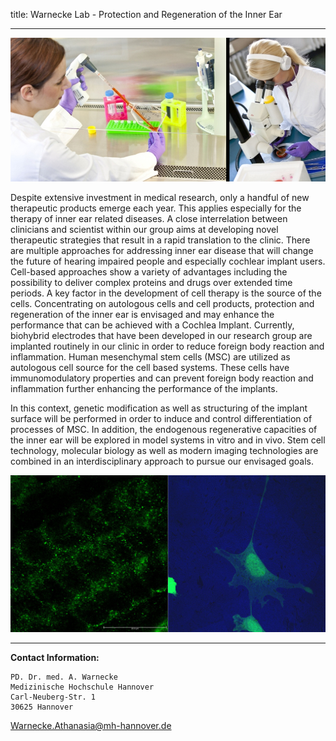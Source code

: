 title: Warnecke Lab - Protection and Regeneration of the Inner Ear
***

![Labor](warnecke/LEO.jpg) 



Despite extensive investment in medical research, only a handful of new therapeutic products emerge each year. This applies especially for the therapy of inner ear related diseases. A close interrelation between clinicians and scientist within our group aims at developing novel therapeutic strategies that result in a rapid translation to the clinic. There are multiple approaches for addressing inner ear disease that will change the future of hearing impaired people and especially cochlear implant users. Cell-based approaches show a variety of advantages including the possibility to deliver complex proteins and drugs over extended time periods. A key factor in the development of cell therapy is the source of the cells. Concentrating on autologous cells and cell products, protection and regeneration of the inner ear is envisaged and may enhance the performance that can be achieved with a Cochlea Implant. Currently, biohybrid electrodes that have been developed in our research group are implanted routinely in our clinic in order to reduce foreign body reaction and inflammation. Human mesenchymal stem cells (MSC) are utilized as autologous cell source for the cell based systems. These cells have immunomodulatory properties and can prevent foreign body reaction and inflammation further enhancing the performance of the implants. 

In this context, genetic modification as well as structuring of the implant surface will be performed in order to induce and control differentiation of processes of MSC. In addition, the endogenous regenerative capacities of the inner ear will be explored in model systems in vitro and in vivo. Stem cell technology, molecular biology as well as modern imaging technologies are combined in an interdisciplinary approach to pursue our envisaged goals.



![Figure_1](warnecke/zusammen.jpg) 
***

**Contact Information:**

    PD. Dr. med. A. Warnecke
    Medizinische Hochschule Hannover
    Carl-Neuberg-Str. 1
    30625 Hannover
<Warnecke.Athanasia@mh-hannover.de> 
